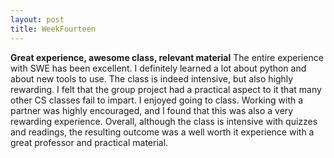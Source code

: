```yaml
---
layout: post
title: WeekFourteen
---
```


**Great experience, awesome class, relevant material**
The entire experience with SWE has been excellent. I definitely learned a lot about python and about new tools to use. The class is indeed intensive, but also highly rewarding. I felt that the group project had a practical aspect to it that many other CS classes fail to impart. I enjoyed going to class. Working with a partner was highly encouraged, and I found that this was also a very rewarding experience. Overall, although the class is intensive with quizzes and readings, the resulting outcome was a well worth it experience with a great professor and practical material. 
